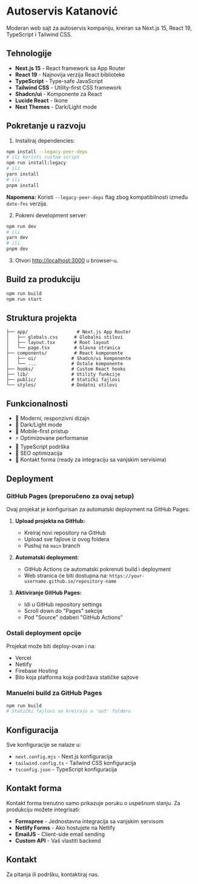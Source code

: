 # Autoservis Katanović

Moderan web sajt za autoservis kompaniju, kreiran sa Next.js 15, React 19, TypeScript i Tailwind CSS.

## Tehnologije

- **Next.js 15** - React framework sa App Router
- **React 19** - Najnovija verzija React biblioteke
- **TypeScript** - Type-safe JavaScript
- **Tailwind CSS** - Utility-first CSS framework
- **Shadcn/ui** - Komponente za React
- **Lucide React** - Ikone
- **Next Themes** - Dark/Light mode

## Pokretanje u razvoju

1. Instaliraj dependencies:

```bash
npm install --legacy-peer-deps
# ili koristi custom script
npm run install:legacy
# ili
yarn install
# ili
pnpm install
```

**Napomena:** Koristi `--legacy-peer-deps` flag zbog kompatibilnosti između `date-fns` verzija.

2. Pokreni development server:

```bash
npm run dev
# ili
yarn dev
# ili
pnpm dev
```

3. Otvori [http://localhost:3000](http://localhost:3000) u browser-u.

## Build za produkciju

```bash
npm run build
npm run start
```

## Struktura projekta

```
├── app/                  # Next.js App Router
│   ├── globals.css      # Globalni stilovi
│   ├── layout.tsx       # Root layout
│   └── page.tsx         # Glavna stranica
├── components/          # React komponente
│   ├── ui/             # Shadcn/ui komponente
│   └── ...             # Ostale komponente
├── hooks/              # Custom React hooks
├── lib/                # Utility funkcije
├── public/             # Statički fajlovi
└── styles/             # Dodatni stilovi
```

## Funkcionalnosti

- 🎨 Moderni, responzivni dizajn
- 🌙 Dark/Light mode
- 📱 Mobile-first pristup
- ⚡ Optimizovane performanse
- 🔧 TypeScript podrška
- 🎯 SEO optimizacija
- 📧 Kontakt forma (ready za integraciju sa vanjskim servisima)

## Deployment

### GitHub Pages (preporučeno za ovaj setup)

Ovaj projekat je konfigurisan za automatski deployment na GitHub Pages:

1. **Upload projekta na GitHub:**

   - Kreiraj novi repository na GitHub
   - Upload sve fajlove iz ovog foldera
   - Pushuj na `main` branch

2. **Automatski deployment:**

   - GitHub Actions će automatski pokrenuti build i deployment
   - Web stranica će biti dostupna na: `https://your-username.github.io/repository-name`

3. **Aktiviranje GitHub Pages:**
   - Idi u GitHub repository settings
   - Scroll down do "Pages" sekcije
   - Pod "Source" odaberi "GitHub Actions"

### Ostali deployment opcije

Projekat može biti deploy-ovan i na:

- Vercel
- Netlify
- Firebase Hosting
- Bilo koja platforma koja podržava statičke sajtove

### Manuelni build za GitHub Pages

```bash
npm run build
# Statički fajlovi se kreiraju u 'out' folderu
```

## Konfiguracija

Sve konfiguracije se nalaze u:

- `next.config.mjs` - Next.js konfiguracija
- `tailwind.config.ts` - Tailwind CSS konfiguracija
- `tsconfig.json` - TypeScript konfiguracija

## Kontakt forma

Kontakt forma trenutno samo prikazuje poruku o uspešnom slanju. Za produkciju možete integrisati:

- **Formspree** - Jednostavna integracija sa vanjskim servisom
- **Netlify Forms** - Ako hostujete na Netlify
- **EmailJS** - Client-side email sending
- **Custom API** - Vaš vlastiti backend

## Kontakt

Za pitanja ili podršku, kontaktiraj nas.

